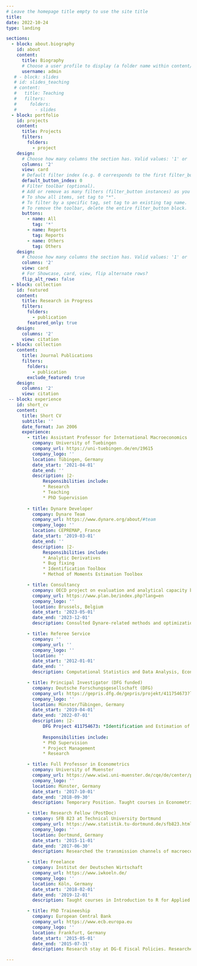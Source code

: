 ```yaml
---
# Leave the homepage title empty to use the site title
title:
date: 2022-10-24
type: landing

sections:
  - block: about.biography
    id: about
    content:
      title: Biography
      # Choose a user profile to display (a folder name within content/authors/)
      username: admin
   # - block: slides
   # id: slides_teaching
   # content:
   #   title: Teaching
   #   filters:
   #     folders:
   #       - slides
  - block: portfolio
    id: projects
    content:
      title: Projects
      filters:
        folders:
          - project
    design:
      # Choose how many columns the section has. Valid values: '1' or '2'.
      columns: '2'
      view: card
      # Default filter index (e.g. 0 corresponds to the first filter_button instance below).
      default_button_index: 0
      # Filter toolbar (optional).
      # Add or remove as many filters (filter_button instances) as you like.
      # To show all items, set tag to "*".
      # To filter by a specific tag, set tag to an existing tag name.
      # To remove the toolbar, delete the entire filter_button block.
      buttons:
        - name: All
          tag: '*'
        - name: Reports
          tag: Reports
        - name: Others
          tag: Others
    design:
      # Choose how many columns the section has. Valid values: '1' or '2'.
      columns: '2'
      view: card
      # For Showcase, card, view, flip alternate rows?
      flip_alt_rows: false
  - block: collection
    id: featured
    content:
      title: Research in Progress
      filters:
        folders:
          - publication
        featured_only: true
    design:
      columns: '2'
      view: citation
  - block: collection
    content:
      title: Journal Publications
      filters:
        folders:
          - publication
        exclude_featured: true
    design:
      columns: '2'
      view: citation
 -- block: experience
    id: short_cv
    content:
      title: Short CV
      subtitle: ''
      date_format: Jan 2006
      experience:
        - title: Assistant Professor for International Macroeconomics
          company: University of Tuebingen
          company_url: https://uni-tuebingen.de/en/19615
          company_logo: ''
          location: Tübingen, Germany
          date_start: '2021-04-01'
          date_end: ''
          description: |2-
              Responsibilities include:
              * Research
              * Teaching
              * PhD Supervision
              
        - title: Dynare Developer
          company: Dynare Team
          company_url: https://www.dynare.org/about/#team
          company_logo: ''
          location: CEPREMAP, France
          date_start: '2019-03-01'
          date_end: ''
          description: |2-
              Responsibilities include:
              * Analytic Derivatives
              * Bug fixing
              * Identification Toolbox
              * Method of Moments Estimation Toolbox

        - title: Consultancy
          company: OECD project on evaluation and analytical capacity building of the Federal Planning Bureau
          company_url: https://www.plan.be/index.php?lang=en
          company_logo: ''
          location: Brussels, Belgium
          date_start: '2023-05-01'
          date_end: '2023-12-01'
          description: Consulted Dynare-related methods and optimizations for DynEMItE model.

        - title: Referee Service
          company: ''
          company_url: ''
          company_logo: ''
          location: ''
          date_start: '2012-01-01'
          date_end: ''
          description: Computational Statistics and Data Analysis, Economic Modelling, Journal of Econometrics, Journal of Economic Dynamics and Control, Junior Management Science, National Science Centre Poland, The B.E. Journal of Macroeconomics

        - title: Principal Investigator (DFG funded)
          company: Deutsche Forschungsgesellschaft (DFG)
          company_url: https://gepris.dfg.de/gepris/projekt/411754673?language=en
          company_logo: ''
          location: Münster/Tübingen, Germany
          date_start: '2019-04-01'
          date_end: '2022-07-01'
          description: |2-
              DFG Project 411754673: *Identification and Estimation of Dynamic Stochastic General Equilibrium Models: Skewness Matters*
              
              Responsibilities include:
              * PhD Supervision
              * Project Management
              * Research

        - title: Full Professor in Econometrics
          company: University of Muenster
          company_url: https://www.wiwi.uni-muenster.de/cqe/de/center/personen/willi-mutschler-1
          company_logo: ''
          location: Münster, Germany
          date_start: '2017-10-01'
          date_end: '2018-09-30'
          description: Temporary Position. Taught courses in Econometrics, Introduction to R, Statistics, and Macroeconometrics.

        - title: Research Fellow (PostDoc)
          company: SFB 823 at Technical University Dortmund
          company_url: https://www.statistik.tu-dortmund.de/sfb823.html
          company_logo: ''
          location: Dortmund, Germany
          date_start: '2015-11-01'
          date_end: '2017-06-30'
          description: Researched the transmission channels of macroeconomic shocks and economic policy with a focus on time-varying risk premia and rare disaster. Taught courses in Survey Sampling Methods and GMM, Indirect Inference, and Bootstrap.

        - title: Freelance
          company: Institut der Deutschen Wirtschaft
          company_url: https://www.iwkoeln.de/
          company_logo: ''
          location: Köln, Germany
          date_start: '2018-02-01'
          date_end: '2019-12-01'
          description: Taught courses in Introduction to R for Applied Economists.

        - title: PhD Traineeship
          company: European Central Bank
          company_url: https://www.ecb.europa.eu
          company_logo: ''
          location: Frankfurt, Germany
          date_start: '2015-05-01'
          date_end: '2015-07-31'
          description: Research stay at DG-E Fiscal Policies. Researched fiscal policy within the EAGLE model.

---
```


